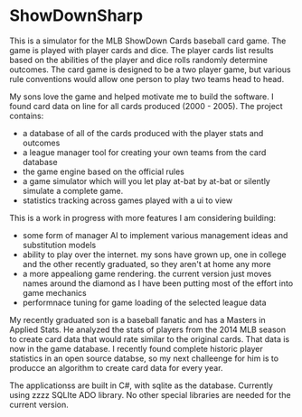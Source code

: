 # ShowDownSharp
This is a simulator for the MLB ShowDown Cards baseball card game.  The game is played with player cards and dice.
The player cards list results based on the abilities of the player and dice rolls randomly determine outcomes.  The card game is
designed to be a two player game, but various rule conventions would allow one person to play two teams head to head.

My sons love the game and helped motivate me to build the software.  I found card data on line for all cards produced 
(2000 - 2005).  The project contains:
- a database of all of the cards produced with the player stats and outcomes 
- a league manager tool for creating your own teams from the card database
- the game engine based on the official rules
- a game simulator which will you let play at-bat by at-bat or silently simulate a complete game.
- statistics tracking across games played with a ui to view

This is a work in progress with more features I am considering building:
- some form of manager AI  to implement various management ideas and substitution models
- ability to play over the internet.  my sons have grown up, one in college and the other recently graduated, 
so they aren't at home any more
- a more appealiong game rendering.  the current version just moves names around the diamond as I have been putting most
of the effort into game mechanics
- performnace tuning for game loading of the selected league data

My recently graduated son is a baseball fanatic and has a Masters in Applied Stats.  He analyzed the stats of players 
from the 2014 MLB season to create card data that would rate similar to the original cards.  That data is now in the 
game database.  I recently found complete historic player statistics in an open source databse, so my next challeenge 
for him is to producce an algorithm to create card data for every year.

The applicationss are built in C#, with sqlite as the database.  Currently using zzzz SQLIte ADO library.  No other 
special libraries are needed for the current version.
